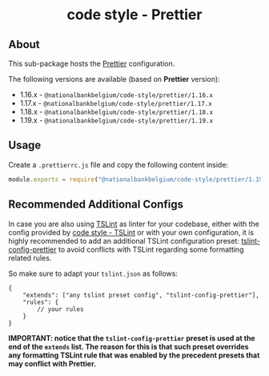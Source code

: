 <h1 align="center">
   code style - Prettier
</h1>

## About

This sub-package hosts the [Prettier](https://prettier.io) configuration.

The following versions are available (based on **Prettier** version):

-   1.16.x - `@nationalbankbelgium/code-style/prettier/1.16.x`
-   1.17.x - `@nationalbankbelgium/code-style/prettier/1.17.x`
-   1.18.x - `@nationalbankbelgium/code-style/prettier/1.18.x`
-   1.19.x - `@nationalbankbelgium/code-style/prettier/1.19.x`

## Usage

Create a `.prettierrc.js` file and copy the following content inside:

```js
module.exports = require("@nationalbankbelgium/code-style/prettier/1.19.x");
```

## Recommended Additional Configs

In case you are also using [TSLint](https://palantir.github.io/tslint/) as linter for your codebase, either with the config provided by
[code style - TSLint](../tslint/README.md) or with your own configuration, it is highly recommended to add an additional TSLint configuration
preset: [tslint-config-prettier](https://github.com/prettier/tslint-config-prettier) to avoid conflicts with TSLint regarding some formatting related rules.

So make sure to adapt your `tslint.json` as follows:

```text
{
	"extends": ["any tslint preset config", "tslint-config-prettier"],
	"rules": {
		// your rules
	}
}
```

**IMPORTANT: notice that the `tslint-config-prettier` preset is used at the end of the `extends` list. The reason for this is that such preset
overrides any formatting TSLint rule that was enabled by the precedent presets that may conflict with Prettier.**
